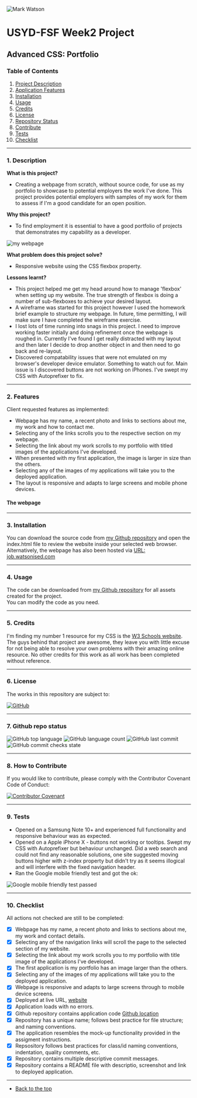 ![Mark Watson](./img/PNG_matrix-header_2560x688.png)
# USYD-FSF Week2 Project
## Advanced CSS: Portfolio

### Table of Contents  
  
   1. [Project Description](#1-description)
   2. [Application Features](#2-features)
   3. [Installation](#3-installation)
   4. [Usage](#4-usage)
   5. [Credits](#5-credits)
   6. [License](#6-license)
   7. [Repository Status](#7-github-repo-status)
   8. [Contribute](#8-how-to-contribute)
   9. [Tests](#9-tests)
   10. [Checklist](#10-checklist)

---
### 1. Description  
**What is this project?**  
* Creating a webpage from scratch, without source code, for use as my portfolio to showcase to potential employers the work I've done.  This project provides potential employers with samples of my work for them to assess if I'm a good candidate for an open position.  

**Why this project?**  
* To find employment it is essential to have a good portfolio of projects that demonstrates my capability as a developer. 

![my webpage](./img/JPG_Webpage_210902.jpeg)

**What problem does this project solve?**  
* Responsive website using the CSS flexbox property.

**Lessons learnt?**  
* This project helped me get my head around how to manage 'flexbox' when setting up my website. The true strength of flexbox is doing a number of sub-flexboxes to achieve your desired layout.
* A wireframe was started for this project however I used the homework brief example to structure my webpage.  In future, time permitting, I will make sure I have completed the wireframe exercise.
* I lost lots of time running into snags in this project.  I need to improve working faster initially and doing refinement once the webpage is roughed in. Currently I've found I get really distracted with my layout and then later I decide to drop another object in and then need to go back and re-layout.
* Discovered compatability issues that were not emulated on my browser's developer device emulator.  Something to watch out for.  Main issue is I discovered buttons are not working on iPhones.  I've swept my CSS with Autoprefixer to fix.

---
### 2. Features  
Client requested features as implemented:  
- Webpage has my name, a recent photo and links to sections about me, my work and how to contact me.
- Selecting any of the links scrolls you to the respective section on my webpage.
- Selecting the link about my work scrolls to my portfolio with titled images of the applications I've developed.
- When presented with my first application, the image is larger in size than the others.
- Selecting any of the images of my applications will take you to the deployed application.
- The layout is responsive and adapts to large screens and mobile phone devices.

#### The webpage

---
### 3. Installation  
You can download the source code from [my Github repository](https://github.com/Mark33Mark/my-portfolio)  and open the index.html file to review the website inside your selected web browser.  
Alternatively, the webpage has also been hosted via [URL: job.watsonised.com](https://job.watsonised.com)

---
### 4. Usage  
The code can be downloaded from [my Github repository](https://github.com/Mark33Mark/my-portfolio) for all assets created for the project.  
You can modify the code as you need.

---
### 5. Credits  
I'm finding my number 1 resource for my CSS is the [W3 Schools website](https://www.w3schools.com).  The guys behind that project are awesome, they leave you with little excuse for not being able to resolve your own problems with their amazing online resource. No other credits for this work as all work has been completed without reference.

---
### 6. License  
 The works in this repository are subject to:  

[![GitHub](https://img.shields.io/github/license/Mark33Mark/my-portfolio)](docs/LICENSE.md)

---
### 7. Github repo status  

![GitHub top language](https://img.shields.io/github/languages/top/Mark33Mark/my-portfolio)
![GitHub language count](https://img.shields.io/github/languages/count/Mark33Mark/my-portfolio)
![GitHub last commit](https://img.shields.io/github/last-commit/Mark33Mark/my-portfolio1)
![GitHub commit checks state](https://img.shields.io/github/checks-status/Mark33Mark/my-portfolio/e09fbefe6eee5fa5a8e4f3d2a7f613845b509fc3)

---
### 8. How to Contribute
 If you would like to contribute, please comply with the Contributor Covenant Code of Conduct:  

[![Contributor Covenant](https://img.shields.io/badge/Contributor%20Covenant-2.1-4baaaa.svg)](doc/code_of_conduct.md)

---
### 9. Tests  
- Opened on a Samsung Note 10+ and experienced full functionality and responsive behaviour was as expected.
- Opened on a Apple iPhone X - buttons not working or tooltips.  Swept my CSS with Autoprefixer but behaviour unchanged.  Did a web search and could not find any reasonable solutions, one site suggested moving buttons higher with z-index property but didn't try as it seems illogical and will interfere with the fixed navigation header.
- Ran the Google mobile friendly test and got the ok:

![Google mobile friendly test passed](./img/JPG_Screengrab_Google-mobile-friendly-test-PASSED.jpg)

---
### 10. Checklist  
 All actions not checked are still to be completed:
  * [x]  Webpage has my name, a recent photo and links to sections about me, my work and contact details.
  * [x]  Selecting any of the navigation links will scroll the page to the selected section of my website.
  * [x]  Selecting the link about my work scrolls you to my portfolio with title image of the applications I've developed.
  * [x]  The first application is my portfolio has an image larger than the others.
  * [x]  Selecting any of the images of my applications will take you to the deployed application.
  * [x]  Webpage is responsive and adapts to large screens through to mobile device screens.
  * [x]  Deployed at live URL, [website](https://job.watsonised.com) 
  * [x]  Application loads with no errors.
  * [x]  Github repository contains application code [Github location](https://github.com/Mark33Mark/my-portfolio)
  * [x]  Repository has a unique name; follows best practice for file structure; and naming conventions.
  * [x]  The application resembles the mock-up functionality provided in the assigment instructions.
  * [x]  Repsository follows best practices for class/id naming conventions, indentation, quality comments, etc.
  * [x]  Repository contains multiple descriptive commit messages.
  * [x]  Repository contains a README file with descriptio, screenshot and link to deployed application.
---

- [Back to the top](#usyd-fsf-week2-project)